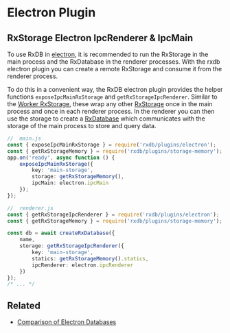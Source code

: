# Electron Plugin


## RxStorage Electron IpcRenderer & IpcMain


To use RxDB in [electron](./electron-database.md), it is recommended to run the RxStorage in the main process and the RxDatabase in the renderer processes. With the rxdb electron plugin you can create a remote RxStorage and consume it from the renderer process.

To do this in a convenient way, the RxDB electron plugin provides the helper functions `exposeIpcMainRxStorage` and `getRxStorageIpcRenderer`.
Similar to the [Worker RxStorage](./rx-storage-worker.md), these wrap any other [RxStorage](./rx-storage.md) once in the main process and once in each renderer process. In the renderer you can then use the storage to create a [RxDatabase](./rx-database.md) which communicates with the storage of the main process to store and query data.

```ts
//  main.js
const { exposeIpcMainRxStorage } = require('rxdb/plugins/electron');
const { getRxStorageMemory } = require('rxdb/plugins/storage-memory');
app.on('ready', async function () {
    exposeIpcMainRxStorage({
        key: 'main-storage',
        storage: getRxStorageMemory(),
        ipcMain: electron.ipcMain
    });
});
```


```ts
//  renderer.js
const { getRxStorageIpcRenderer } = require('rxdb/plugins/electron');
const { getRxStorageMemory } = require('rxdb/plugins/storage-memory');

const db = await createRxDatabase({
    name,
    storage: getRxStorageIpcRenderer({
        key: 'main-storage',
        statics: getRxStorageMemory().statics,
        ipcRenderer: electron.ipcRenderer
    })
});
/* ... */
```


## Related

- [Comparison of Electron Databases](./electron-database.md)
